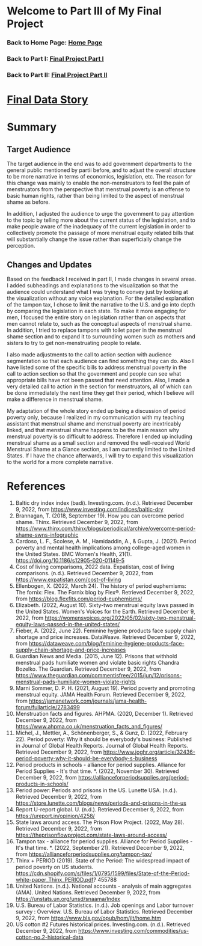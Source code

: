 # Welcome to Part III of My Final Project
### Back to Home Page: [Home Page](/README.md)
### Back to Part I: [Final Project Part I](/final_project_HuixuanLi.md)
### Back to Part II: [Final Project Part II](/final_project2_HuixuanLi.md)

# [Final Data Story](https://carnegiemellon.shorthandstories.com/period-poverty-in-us/index.html)

# Summary
## Target Audience
The target audience in the end was to add government departments to the general public mentioned by partii before, and to adjust the overall structure to be more narrative in terms of economics, legislation, etc. The reason for this change was mainly to enable the non-menstruators to feel the pain of menstruators from the perspective that menstrual poverty is an offense to basic human rights, rather than being limited to the aspect of menstrual shame as before.

In addition, I adjusted the audience to urge the government to pay attention to the topic by telling more about the current status of the legislation, and to make people aware of the inadequacy of the current legislation in order to collectively promote the passage of more menstrual equity related bills that will substantially change the issue rather than superficially change the perception.

## Changes and Updates
Based on the feedback I received in part II, I made changes in several areas. I added subheadings and explanations to the visualization so that the audience could understand what I was trying to convey just by looking at the visualization without any voice explanation. For the detailed explanation of the tampon tax, I chose to limit the narrative to the U.S. and go into depth by comparing the legislation in each state. To make it more engaging for men, I focused the entire story on legislation rather than on aspects that men cannot relate to, such as the conceptual aspects of menstrual shame. In addition, I tried to replace tampons with toilet paper in the menstrual shame section and to expand it to surrounding women such as mothers and sisters to try to get non-menstruating people to relate.

I also made adjustments to the call to action section with audience segmentation so that each audience can find something they can do. Also I have listed some of the specific bills to address menstrual poverty in the call to action section so that the government and people can see what appropriate bills have not been passed that need attention. Also, I made a very detailed call to action in the section for menstruators, all of which can be done immediately the next time they get their period, which I believe will make a difference in menstrual shame.

My adaptation of the whole story ended up being a discussion of period poverty only, because I realized in my communication with my teaching assistant that menstrual shame and menstrual poverty are inextricably linked, and that menstrual shame happens to be the main reason why menstrual poverty is so difficult to address. Therefore I ended up including menstrual shame as a small section and removed the well-received World Menstrual Shame at a Glance section, as I am currently limited to the United States. If I have the chance afterwards, I will try to expand this visualization to the world for a more complete narrative.

# References
1. Baltic dry index index (badi). Investing.com. (n.d.). Retrieved December 9, 2022, from https://www.investing.com/indices/baltic-dry 
2. Brannagan, T. (2018, September 19). How you can overcome period shame. Thinx. Retrieved December 9, 2022, from https://www.thinx.com/thinx/blogs/periodical/archive/overcome-period-shame-swns-infographic 
3. Cardoso, L. F., Scolese, A. M., Hamidaddin, A., & Gupta, J. (2021). Period poverty and mental health implications among college-aged women in the United States. BMC Women's Health, 21(1). https://doi.org/10.1186/s12905-020-01149-5
4. Cost of living comparisons, 2022 data. Expatistan, cost of living comparisons. (n.d.). Retrieved December 9, 2022, from https://www.expatistan.com/cost-of-living 
5. Ellenbogen, X. (2022, March 24). The history of period euphemisms: The fornix: Flex. The Fornix blog by Flex®. Retrieved December 9, 2022, from https://blog.flexfits.com/period-euphemisms/
6. Elizabeth. (2022, August 10). Sixty-two menstrual equity laws passed in the United States. Women's Voices for the Earth. Retrieved December 9, 2022, from https://womensvoices.org/2022/05/02/sixty-two-menstrual-equity-laws-passed-in-the-united-states/ 
7. Fieber, A. (2022, June 22). Feminine hygiene products face supply chain shortage and price increases. DataWeave. Retrieved December 9, 2022, from https://dataweave.com/blog/feminine-hygiene-products-face-supply-chain-shortage-and-price-increases 
8. Guardian News and Media. (2015, June 12). Prisons that withhold menstrual pads humiliate women and violate basic rights Chandra Bozelko. The Guardian. Retrieved December 9, 2022, from https://www.theguardian.com/commentisfree/2015/jun/12/prisons-menstrual-pads-humiliate-women-violate-rights
9. Marni Sommer, D. P. H. (2021, August 19). Period poverty and promoting menstrual equity. JAMA Health Forum. Retrieved December 9, 2022, from https://jamanetwork.com/journals/jama-health-forum/fullarticle/2783499
10. Menstruation facts and figures. AHPMA. (2020, December 1). Retrieved December 9, 2022, from https://www.ahpma.co.uk/menstruation_facts_and_figures/ 
11. Michel, J., Mettler, A., Schönenberger, S., & Gunz, D. (2022, February 22). Period poverty: Why it should be everybody's business: Published in Journal of Global Health Reports. Journal of Global Health Reports. Retrieved December 9, 2022, from https://www.joghr.org/article/32436-period-poverty-why-it-should-be-everybody-s-business
12. Period products in schools - alliance for period supplies. Alliance for Period Supplies - It's that time. *. (2022, November 30). Retrieved December 9, 2022, from https://allianceforperiodsupplies.org/period-products-in-schools/ 
13. Period power: Periods and prisons in the US. Lunette USA. (n.d.). Retrieved December 9, 2022, from https://store.lunette.com/blogs/news/periods-and-prisons-in-the-us
14. Report U-report global. U. (n.d.). Retrieved December 9, 2022, from https://ureport.in/opinion/4258/ 
15. State laws around access. The Prison Flow Project. (2022, May 28). Retrieved December 9, 2022, from https://theprisonflowproject.com/state-laws-around-access/ 
16. Tampon tax - alliance for period supplies. Alliance for Period Supplies - It's that time. *. (2022, September 21). Retrieved December 9, 2022, from https://allianceforperiodsupplies.org/tampon-tax/ 
17. Thinx + PERIOD (2019). State of the Period: The widespread impact of period poverty on US students. https://cdn.shopify.com/s/files/1/0795/1599/files/State-of-the-Period-white-paper_Thinx_PERIOD.pdf? 455788
18. United Nations. (n.d.). National accounts - analysis of main aggregates (AMA). United Nations. Retrieved December 9, 2022, from https://unstats.un.org/unsd/snaama/Index 
19. U.S. Bureau of Labor Statistics. (n.d.). Job openings and Labor turnover survey : Overview. U.S. Bureau of Labor Statistics. Retrieved December 9, 2022, from https://www.bls.gov/opub/hom/jlt/home.htm 
20. US cotton #2 Futures historical prices. Investing.com. (n.d.). Retrieved December 9, 2022, from https://www.investing.com/commodities/us-cotton-no.2-historical-data 
